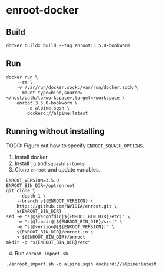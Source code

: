 # enroot-docker

## Build

```
docker buildx build --tag enroot:3.5.0-bookworm .
```

## Run

```
docker run \
    --rm \
    -v /var/run/docker.sock:/var/run/docker.sock \
    --mount type=bind,source=</host/path/to/workspace>,target=/workspace \
    enroot:3.5.0-bookworm \
        -o alpine.sqsh \
        dockerd://alpine:latest
```

## Running without installing

TODO: Figure out how to specify `ENROOT_SQUASH_OPTIONS`.

1. Install docker
2. Install `jq` and `squashfs-tools`
3. Clone `enroot` and update variables.

```
ENROOT_VERSION=3.5.0
ENROOT_BIN_DIR=/opt/enroot
git clone \
    --depth 1 \
    --branch v${ENROOT_VERSION} \
    https://github.com/NVIDIA/enroot.git \
    ${ENROOT_BIN_DIR}
sed -e "s|@sysconfdir|${ENROOT_BIN_DIR}/etc|" \
    -e "s|@libdir@|${ENROOT_BIN_DIR}/src|" \
    -e "s|@version@|${ENROOT_VERSION}|" \
    ${ENROOT_BIN_DIR}/enroot.in \
    > ${ENROOT_BIN_DIR}/enroot
mkdir -p "${ENROOT_BIN_DIR}/etc"
```

4. Run `enroot_import.sh`

```
./enroot_import.sh -o alpine.sqsh dockerd://alpine:latest
```
